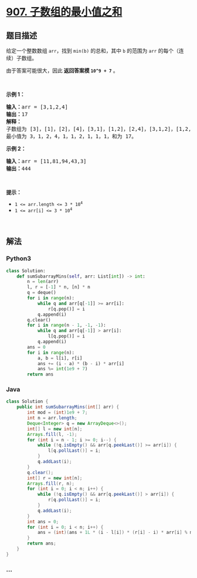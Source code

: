 # [907. 子数组的最小值之和](https://leetcode-cn.com/problems/sum-of-subarray-minimums)



## 题目描述

<!-- 这里写题目描述 -->

<p>给定一个整数数组 <code>arr</code>，找到 <code>min(b)</code> 的总和，其中 <code>b</code> 的范围为 <code>arr</code> 的每个（连续）子数组。</p>

<p>由于答案可能很大，因此<strong> 返回答案模 <code>10^9 + 7</code></strong> 。</p>

<p> </p>

<p><strong>示例 1：</strong></p>

<pre>
<strong>输入：</strong>arr = [3,1,2,4]
<strong>输出：</strong>17
<strong>解释：
</strong>子数组为<strong> </strong>[3]，[1]，[2]，[4]，[3,1]，[1,2]，[2,4]，[3,1,2]，[1,2,4]，[3,1,2,4]。 
最小值为 3，1，2，4，1，1，2，1，1，1，和为 17。</pre>

<p><strong>示例 2：</strong></p>

<pre>
<strong>输入：</strong>arr = [11,81,94,43,3]
<strong>输出：</strong>444
</pre>

<p> </p>

<p><strong>提示：</strong></p>

<ul>
	<li><code>1 <= arr.length <= 3 * 10<sup>4</sup></code></li>
	<li><code>1 <= arr[i] <= 3 * 10<sup>4</sup></code></li>
</ul>

<p> </p>


## 解法

<!-- 这里可写通用的实现逻辑 -->

<!-- tabs:start -->

### **Python3**

<!-- 这里可写当前语言的特殊实现逻辑 -->

```python
class Solution:
    def sumSubarrayMins(self, arr: List[int]) -> int:
        n = len(arr)
        l, r = [-1] * n, [n] * n
        q = deque()
        for i in range(n):
            while q and arr[q[-1]] >= arr[i]:
                r[q.pop()] = i
            q.append(i)
        q.clear()
        for i in range(n - 1, -1, -1):
            while q and arr[q[-1]] > arr[i]:
                l[q.pop()] = i
            q.append(i)
        ans = 0
        for i in range(n):
            a, b = l[i], r[i]
            ans += (i - a) * (b - i) * arr[i]
            ans %= int(1e9 + 7)
        return ans
```

### **Java**

<!-- 这里可写当前语言的特殊实现逻辑 -->

```java
class Solution {
    public int sumSubarrayMins(int[] arr) {
        int mod = (int)1e9 + 7;
        int n = arr.length;
        Deque<Integer> q = new ArrayDeque<>();
        int[] l = new int[n];
        Arrays.fill(l, -1);
        for (int i = n - 1; i >= 0; i--) {
            while (!q.isEmpty() && arr[q.peekLast()] >= arr[i]) {
                l[q.pollLast()] = i;
            }
            q.addLast(i);
        }
        q.clear();
        int[] r = new int[n];
        Arrays.fill(r, n);
        for (int i = 0; i < n; i++) {
            while (!q.isEmpty() && arr[q.peekLast()] > arr[i]) {
                r[q.pollLast()] = i;
            }
            q.addLast(i);
        }
        int ans = 0;
        for (int i = 0; i < n; i++) {
            ans = (int)(ans + 1L * (i - l[i]) * (r[i] - i) * arr[i] % mod) % mod;
        }
        return ans;
    }
}
```

### **...**

```

```

<!-- tabs:end -->
